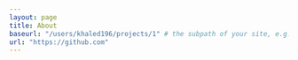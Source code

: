 ```yaml
---
layout: page
title: About
baseurl: "/users/khaled196/projects/1" # the subpath of your site, e.g. /blog
url: "https://github.com" 
---
```


